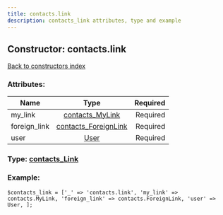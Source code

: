 ```yaml
---
title: contacts.link
description: contacts_link attributes, type and example
---
```

## Constructor: contacts.link  
[Back to constructors index](index.md)



### Attributes:

| Name     |    Type       | Required |
|----------|:-------------:|---------:|
|my\_link|[contacts\_MyLink](../types/contacts_MyLink.md) | Required|
|foreign\_link|[contacts\_ForeignLink](../types/contacts_ForeignLink.md) | Required|
|user|[User](../types/User.md) | Required|



### Type: [contacts\_Link](../types/contacts_Link.md)


### Example:

```
$contacts_link = ['_' => 'contacts.link', 'my_link' => contacts.MyLink, 'foreign_link' => contacts.ForeignLink, 'user' => User, ];
```  


